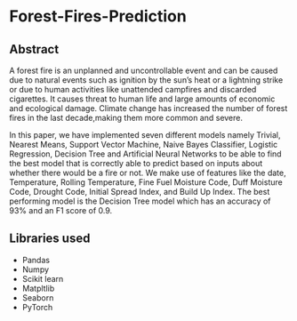 # Forest-Fires-Prediction

## Abstract
A forest fire is an unplanned and uncontrollable event and can be caused due to natural events such as ignition by the sun’s heat or a lightning strike or due to human activities like unattended campfires and discarded cigarettes. It causes threat to human life and large amounts of economic and ecological damage. Climate change has increased the number of forest fires in the last decade,making them more common and severe. 

In this paper, we have implemented seven different models namely Trivial, Nearest Means, Support Vector Machine, Naive Bayes Classifier, Logistic Regression,
Decision Tree and Artificial Neural Networks to be able to find the best model that is correctly able to predict based on inputs about whether there would be a fire or not. We make use of features like the date, Temperature, Rolling Temperature, Fine Fuel Moisture Code, Duff Moisture Code, Drought Code, Initial Spread Index, and Build Up Index. The best performing model is the Decision Tree model which has an accuracy of 93% and an F1 score of 0.9.


## Libraries used
- Pandas
- Numpy
- Scikit learn
- Matpltlib
- Seaborn
- PyTorch
